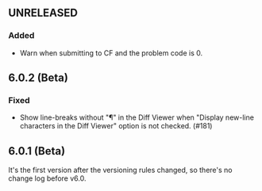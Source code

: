 ## UNRELEASED

### Added

- Warn when submitting to CF and the problem code is 0.

## 6.0.2 (Beta)

### Fixed

- Show line-breaks without "¶" in the Diff Viewer when "Display new-line characters in the Diff Viewer" option is not checked. (#181)

## 6.0.1 (Beta)

It's the first version after the versioning rules changed, so there's no change log before v6.0.
